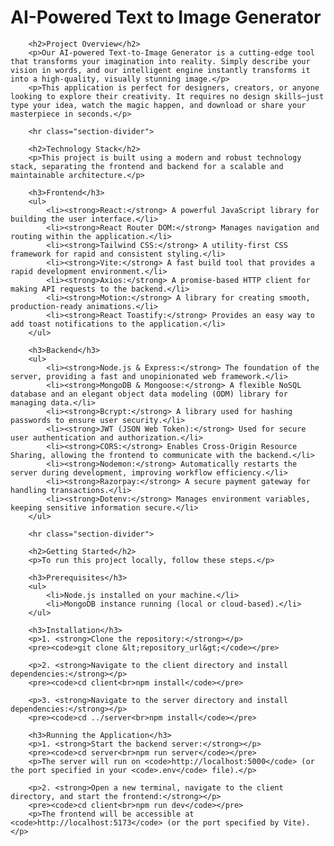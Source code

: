  <h1>AI-Powered Text to Image Generator</h1>

        <h2>Project Overview</h2>
        <p>Our AI-powered Text-to-Image Generator is a cutting-edge tool that transforms your imagination into reality. Simply describe your vision in words, and our intelligent engine instantly transforms it into a high-quality, visually stunning image.</p>
        <p>This application is perfect for designers, creators, or anyone looking to explore their creativity. It requires no design skills—just type your idea, watch the magic happen, and download or share your masterpiece in seconds.</p>

        <hr class="section-divider">

        <h2>Technology Stack</h2>
        <p>This project is built using a modern and robust technology stack, separating the frontend and backend for a scalable and maintainable architecture.</p>

        <h3>Frontend</h3>
        <ul>
            <li><strong>React:</strong> A powerful JavaScript library for building the user interface.</li>
            <li><strong>React Router DOM:</strong> Manages navigation and routing within the application.</li>
            <li><strong>Tailwind CSS:</strong> A utility-first CSS framework for rapid and consistent styling.</li>
            <li><strong>Vite:</strong> A fast build tool that provides a rapid development environment.</li>
            <li><strong>Axios:</strong> A promise-based HTTP client for making API requests to the backend.</li>
            <li><strong>Motion:</strong> A library for creating smooth, production-ready animations.</li>
            <li><strong>React Toastify:</strong> Provides an easy way to add toast notifications to the application.</li>
        </ul>

        <h3>Backend</h3>
        <ul>
            <li><strong>Node.js & Express:</strong> The foundation of the server, providing a fast and unopinionated web framework.</li>
            <li><strong>MongoDB & Mongoose:</strong> A flexible NoSQL database and an elegant object data modeling (ODM) library for managing data.</li>
            <li><strong>Bcrypt:</strong> A library used for hashing passwords to ensure user security.</li>
            <li><strong>JWT (JSON Web Token):</strong> Used for secure user authentication and authorization.</li>
            <li><strong>CORS:</strong> Enables Cross-Origin Resource Sharing, allowing the frontend to communicate with the backend.</li>
            <li><strong>Nodemon:</strong> Automatically restarts the server during development, improving workflow efficiency.</li>
            <li><strong>Razorpay:</strong> A secure payment gateway for handling transactions.</li>
            <li><strong>Dotenv:</strong> Manages environment variables, keeping sensitive information secure.</li>
        </ul>

        <hr class="section-divider">

        <h2>Getting Started</h2>
        <p>To run this project locally, follow these steps.</p>

        <h3>Prerequisites</h3>
        <ul>
            <li>Node.js installed on your machine.</li>
            <li>MongoDB instance running (local or cloud-based).</li>
        </ul>

        <h3>Installation</h3>
        <p>1. <strong>Clone the repository:</strong></p>
        <pre><code>git clone &lt;repository_url&gt;</code></pre>

        <p>2. <strong>Navigate to the client directory and install dependencies:</strong></p>
        <pre><code>cd client<br>npm install</code></pre>

        <p>3. <strong>Navigate to the server directory and install dependencies:</strong></p>
        <pre><code>cd ../server<br>npm install</code></pre>

        <h3>Running the Application</h3>
        <p>1. <strong>Start the backend server:</strong></p>
        <pre><code>cd server<br>npm run server</code></pre>
        <p>The server will run on <code>http://localhost:5000</code> (or the port specified in your <code>.env</code> file).</p>

        <p>2. <strong>Open a new terminal, navigate to the client directory, and start the frontend:</strong></p>
        <pre><code>cd client<br>npm run dev</code></pre>
        <p>The frontend will be accessible at <code>http://localhost:5173</code> (or the port specified by Vite).</p>
